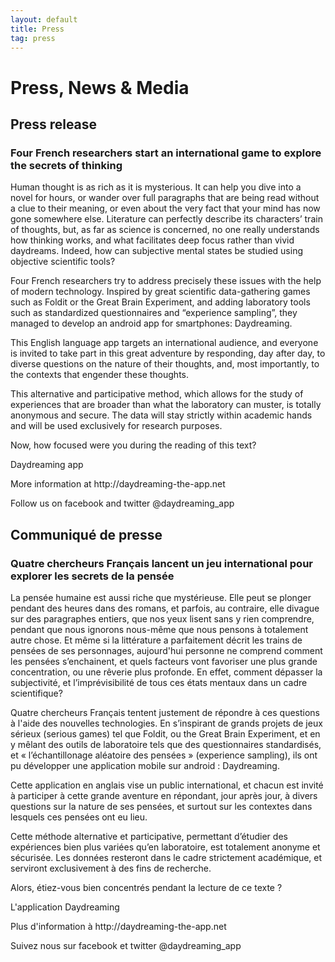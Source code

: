 ```yaml
---
layout: default
title: Press
tag: press
---
```


# Press, News & Media

<p>  </p>

## Press release

### Four French researchers start an international game to explore the secrets of thinking

<p>Human thought is as rich as it is mysterious. It can help you dive into a novel for hours, or wander over full paragraphs that are being read without a clue to their meaning, or even about the very fact that your mind has now gone somewhere else. Literature can perfectly describe its characters’ train of thoughts, but, as far as science is concerned, no one really understands how thinking works, and what facilitates deep focus rather than vivid daydreams. Indeed, how can subjective mental states be studied using objective scientific tools?</p>

<p>Four French researchers try to address precisely these issues with the help of modern technology. Inspired by great scientific data-gathering games such as Foldit or the Great Brain Experiment, and adding laboratory tools such as standardized questionnaires and “experience sampling”, they managed to develop an android app for smartphones: Daydreaming.</p>

<p>This English language app targets an international audience, and everyone is invited to take part in this great adventure by responding, day after day, to diverse questions on the nature of their thoughts, and, most importantly, to the contexts that engender these thoughts.</p>

<p>This alternative and participative method, which allows for the study of experiences that are broader than what the laboratory can muster, is totally anonymous and secure. The data will stay strictly within academic hands and will be used exclusively for research purposes.</p>

<p>Now, how focused were you during the reading of this text?</p>

<p>Daydreaming app</p>
<p>More information at http://daydreaming-the-app.net</p>
<p>Follow us on facebook and twitter @daydreaming_app</p>

<p>  </p>

## Communiqué de presse

### Quatre chercheurs Français lancent un jeu international pour explorer les secrets de la pensée

<p>   La pensée humaine est aussi riche que mystérieuse. Elle peut se plonger pendant des heures dans des romans, et parfois, au contraire, elle divague sur des paragraphes entiers, que nos yeux lisent sans y rien comprendre, pendant que nous ignorons nous-même que nous pensons à totalement autre chose. Et même si la littérature a parfaitement décrit les trains de pensées de ses personnages, aujourd'hui personne ne comprend comment les pensées s’enchainent, et quels facteurs vont favoriser une plus grande concentration, ou une rêverie plus profonde. En effet, comment dépasser la subjectivité, et l’imprévisibilité de tous ces états mentaux dans un cadre scientifique?</p>

<p>Quatre chercheurs Français tentent justement de répondre à ces questions à l'aide des nouvelles technologies. En s’inspirant de grands projets de jeux sérieux (serious games) tel que Foldit, ou the Great Brain Experiment, et en y mêlant des outils de laboratoire tels que des questionnaires standardisés, et « l’échantillonage aléatoire des pensées » (experience sampling), ils ont pu développer une application mobile sur android : Daydreaming.</p>

<p>Cette application en anglais vise un public international, et chacun est invité à participer à cette grande aventure en répondant, jour après jour, à divers questions sur la nature de ses pensées, et surtout sur les contextes dans lesquels ces pensées ont eu lieu.</p>

<p>Cette méthode alternative et participative, permettant d’étudier des expériences bien plus variées qu’en laboratoire, est totalement anonyme et sécurisée. Les données resteront dans le cadre strictement académique, et serviront exclusivement à des fins de recherche.</p>

<p>Alors, étiez-vous bien concentrés pendant la lecture de ce texte ?</p>

<p>L'application Daydreaming</p>
<p>Plus d'information à http://daydreaming-the-app.net</p>
<p>Suivez nous sur facebook et twitter @daydreaming_app</p>
